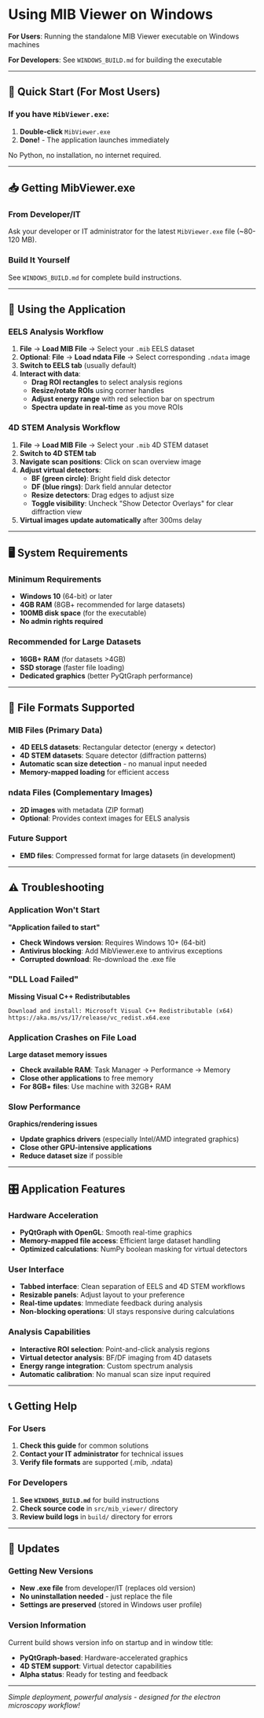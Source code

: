 # Using MIB Viewer on Windows

**For Users**: Running the standalone MIB Viewer executable on Windows machines

**For Developers**: See `WINDOWS_BUILD.md` for building the executable

---

## 🎯 Quick Start (For Most Users)

### If you have `MibViewer.exe`:
1. **Double-click** `MibViewer.exe`
2. **Done!** - The application launches immediately

No Python, no installation, no internet required.

---

## 📥 Getting MibViewer.exe

### From Developer/IT
Ask your developer or IT administrator for the latest `MibViewer.exe` file (~80-120 MB).

### Build It Yourself
See `WINDOWS_BUILD.md` for complete build instructions.

---

## 🚀 Using the Application

### EELS Analysis Workflow
1. **File** → **Load MIB File** → Select your `.mib` EELS dataset
2. **Optional**: **File** → **Load ndata File** → Select corresponding `.ndata` image
3. **Switch to EELS tab** (usually default)
4. **Interact with data**:
   - **Drag ROI rectangles** to select analysis regions
   - **Resize/rotate ROIs** using corner handles
   - **Adjust energy range** with red selection bar on spectrum
   - **Spectra update in real-time** as you move ROIs

### 4D STEM Analysis Workflow  
1. **File** → **Load MIB File** → Select your `.mib` 4D STEM dataset
2. **Switch to 4D STEM tab**
3. **Navigate scan positions**: Click on scan overview image
4. **Adjust virtual detectors**:
   - **BF (green circle)**: Bright field disk detector
   - **DF (blue rings)**: Dark field annular detector  
   - **Resize detectors**: Drag edges to adjust size
   - **Toggle visibility**: Uncheck "Show Detector Overlays" for clear diffraction view
5. **Virtual images update automatically** after 300ms delay

---

## 🖥️ System Requirements

### Minimum Requirements
- **Windows 10** (64-bit) or later
- **4GB RAM** (8GB+ recommended for large datasets)
- **100MB disk space** (for the executable)
- **No admin rights required**

### Recommended for Large Datasets
- **16GB+ RAM** (for datasets >4GB)
- **SSD storage** (faster file loading)
- **Dedicated graphics** (better PyQtGraph performance)

---

## 📁 File Formats Supported

### MIB Files (Primary Data)
- **4D EELS datasets**: Rectangular detector (energy × detector)
- **4D STEM datasets**: Square detector (diffraction patterns)
- **Automatic scan size detection** - no manual input needed
- **Memory-mapped loading** for efficient access

### ndata Files (Complementary Images)  
- **2D images** with metadata (ZIP format)
- **Optional**: Provides context images for EELS analysis

### Future Support
- **EMD files**: Compressed format for large datasets (in development)

---

## ⚠️ Troubleshooting

### Application Won't Start
**"Application failed to start"**
- **Check Windows version**: Requires Windows 10+ (64-bit)
- **Antivirus blocking**: Add MibViewer.exe to antivirus exceptions
- **Corrupted download**: Re-download the .exe file

### "DLL Load Failed" 
**Missing Visual C++ Redistributables**
```
Download and install: Microsoft Visual C++ Redistributable (x64)
https://aka.ms/vs/17/release/vc_redist.x64.exe
```

### Application Crashes on File Load
**Large dataset memory issues**
- **Check available RAM**: Task Manager → Performance → Memory
- **Close other applications** to free memory
- **For 8GB+ files**: Use machine with 32GB+ RAM

### Slow Performance
**Graphics/rendering issues**
- **Update graphics drivers** (especially Intel/AMD integrated graphics)
- **Close other GPU-intensive applications**
- **Reduce dataset size** if possible

---

## 🎛️ Application Features

### Hardware Acceleration
- **PyQtGraph with OpenGL**: Smooth real-time graphics
- **Memory-mapped file access**: Efficient large dataset handling
- **Optimized calculations**: NumPy boolean masking for virtual detectors

### User Interface
- **Tabbed interface**: Clean separation of EELS and 4D STEM workflows
- **Resizable panels**: Adjust layout to your preference  
- **Real-time updates**: Immediate feedback during analysis
- **Non-blocking operations**: UI stays responsive during calculations

### Analysis Capabilities
- **Interactive ROI selection**: Point-and-click analysis regions
- **Virtual detector analysis**: BF/DF imaging from 4D datasets
- **Energy range integration**: Custom spectrum analysis
- **Automatic calibration**: No manual scan size input required

---

## 📞 Getting Help

### For Users
1. **Check this guide** for common solutions
2. **Contact your IT administrator** for technical issues
3. **Verify file formats** are supported (.mib, .ndata)

### For Developers
1. **See `WINDOWS_BUILD.md`** for build instructions
2. **Check source code** in `src/mib_viewer/` directory
3. **Review build logs** in `build/` directory for errors

---

## 🔄 Updates

### Getting New Versions
- **New .exe file** from developer/IT (replaces old version)
- **No uninstallation needed** - just replace the file
- **Settings are preserved** (stored in Windows user profile)

### Version Information
Current build shows version info on startup and in window title:
- **PyQtGraph-based**: Hardware-accelerated graphics
- **4D STEM support**: Virtual detector capabilities
- **Alpha status**: Ready for testing and feedback

---

*Simple deployment, powerful analysis - designed for the electron microscopy workflow!*